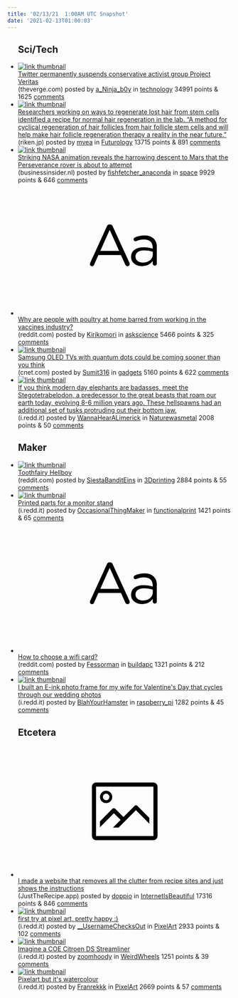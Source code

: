 ```yaml
---
title: '02/13/21  1:00AM UTC Snapshot'
date: '2021-02-13T01:00:03'
---
```

<ul>
<h2>Sci/Tech</h2>

<li><a href='https://www.theverge.com/2021/2/12/22279707/twitter-project-veritas-suspension-privacy-violations'><img src='https://b.thumbs.redditmedia.com/CfKZD_8GHsUl6FYda_1qPHJDhCo1Eemb-OPNyoNEo3g.jpg' alt='link thumbnail'></a><div><div class='linkTitle'><a href='https://www.theverge.com/2021/2/12/22279707/twitter-project-veritas-suspension-privacy-violations'>Twitter permanently suspends conservative activist group Project Veritas</a></div>(theverge.com) posted by <a href='https://www.reddit.com/user/a_Ninja_b0y'>a_Ninja_b0y</a> in <a href='https://www.reddit.com/r/technology'>technology</a> 34991 points & 1625 <a href='https://www.reddit.com/r/technology/comments/li8gyn/twitter_permanently_suspends_conservative/'>comments</a></div></li>

<li><a href='https://www.riken.jp/en/news_pubs/research_news/pr/2021/20210210_3/index.html'><img src='https://b.thumbs.redditmedia.com/84J9TyZ7eMEtexwdmpcPkTqSnAJXkby4IasA2uJ5ZUQ.jpg' alt='link thumbnail'></a><div><div class='linkTitle'><a href='https://www.riken.jp/en/news_pubs/research_news/pr/2021/20210210_3/index.html'>Researchers working on ways to regenerate lost hair from stem cells identified a recipe for normal hair regeneration in the lab. “A method for cyclical regeneration of hair follicles from hair follicle stem cells and will help make hair follicle regeneration therapy a reality in the near future.”</a></div>(riken.jp) posted by <a href='https://www.reddit.com/user/mvea'>mvea</a> in <a href='https://www.reddit.com/r/Futurology'>Futurology</a> 13715 points & 891 <a href='https://www.reddit.com/r/Futurology/comments/li9s0r/researchers_working_on_ways_to_regenerate_lost/'>comments</a></div></li>

<li><a href='https://www.businessinsider.nl/striking-nasa-animation-reveals-the-harrowing-descent-to-mars-that-the-perseverance-rover-is-about-to-attempt/'><img src='https://b.thumbs.redditmedia.com/ulubU2bFxYFyWJy6iMpmf4rjc_xLrj99c4z-wvwgmtQ.jpg' alt='link thumbnail'></a><div><div class='linkTitle'><a href='https://www.businessinsider.nl/striking-nasa-animation-reveals-the-harrowing-descent-to-mars-that-the-perseverance-rover-is-about-to-attempt/'>Striking NASA animation reveals the harrowing descent to Mars that the Perseverance rover is about to attempt</a></div>(businessinsider.nl) posted by <a href='https://www.reddit.com/user/fishfetcher_anaconda'>fishfetcher_anaconda</a> in <a href='https://www.reddit.com/r/space'>space</a> 9929 points & 646 <a href='https://www.reddit.com/r/space/comments/li8akv/striking_nasa_animation_reveals_the_harrowing/'>comments</a></div></li>

<li><a href='https://www.reddit.com/r/askscience/comments/li8fwl/why_are_people_with_poultry_at_home_barred_from/'><svg version='1.1' viewBox='-34 -12 104 64' preserveAspectRatio='xMidYMid slice' xmlns='http://www.w3.org/2000/svg' xmlns:xlink='http://www.w3.org/1999/xlink'>
    <title>text link thumbnail</title>
    <path d='M12.19,8.84a1.45,1.45,0,0,0-1.4-1h-.12a1.46,1.46,0,0,0-1.42,1L1.14,26.56a1.29,1.29,0,0,0-.14.59,1,1,0,0,0,1,1,1.12,1.12,0,0,0,1.08-.77l2.08-4.65h11l2.08,4.59a1.24,1.24,0,0,0,1.12.83,1.08,1.08,0,0,0,1.08-1.08,1.64,1.64,0,0,0-.14-.57ZM6.08,20.71l4.59-10.22,4.6,10.22Z'>
    </path>
    <path d='M32.24,14.78A6.35,6.35,0,0,0,27.6,13.2a11.36,11.36,0,0,0-4.7,1,1,1,0,0,0-.58.89,1,1,0,0,0,.94.92,1.23,1.23,0,0,0,.39-.08,8.87,8.87,0,0,1,3.72-.81c2.7,0,4.28,1.33,4.28,3.92v.5a15.29,15.29,0,0,0-4.42-.61c-3.64,0-6.14,1.61-6.14,4.64v.05c0,2.95,2.7,4.48,5.37,4.48a6.29,6.29,0,0,0,5.19-2.48V26.9a1,1,0,0,0,1,1,1,1,0,0,0,1-1.06V19A5.71,5.71,0,0,0,32.24,14.78Zm-.56,7.7c0,2.28-2.17,3.89-4.81,3.89-1.94,0-3.61-1.06-3.61-2.86v-.06c0-1.8,1.5-3,4.2-3a15.2,15.2,0,0,1,4.22.61Z'>
    </path>
    </svg></a><div><div class='linkTitle'><a href='https://www.reddit.com/r/askscience/comments/li8fwl/why_are_people_with_poultry_at_home_barred_from/'>Why are people with poultry at home barred from working in the vaccines industry?</a></div>(reddit.com) posted by <a href='https://www.reddit.com/user/Kirikomori'>Kirikomori</a> in <a href='https://www.reddit.com/r/askscience'>askscience</a> 5466 points & 325 <a href='https://www.reddit.com/r/askscience/comments/li8fwl/why_are_people_with_poultry_at_home_barred_from/'>comments</a></div></li>

<li><a href='https://www.cnet.com/news/samsung-oled-tv-based-on-quantum-dots-could-ship-in-2022-says-report/'><img src='https://b.thumbs.redditmedia.com/hO87SmdscMsVLOPCSNZe_RTYK6ZkpySX3gAxumyxX4c.jpg' alt='link thumbnail'></a><div><div class='linkTitle'><a href='https://www.cnet.com/news/samsung-oled-tv-based-on-quantum-dots-could-ship-in-2022-says-report/'>Samsung OLED TVs with quantum dots could be coming sooner than you think</a></div>(cnet.com) posted by <a href='https://www.reddit.com/user/Sumit316'>Sumit316</a> in <a href='https://www.reddit.com/r/gadgets'>gadgets</a> 5160 points & 622 <a href='https://www.reddit.com/r/gadgets/comments/lic82v/samsung_oled_tvs_with_quantum_dots_could_be/'>comments</a></div></li>

<li><a href='https://i.redd.it/xqcegf4m93h61.jpg'><img src='https://b.thumbs.redditmedia.com/yPdiB0fIs3QE-_Q33OLM1wy9uMl_1mVb1AtEasu2HaI.jpg' alt='link thumbnail'></a><div><div class='linkTitle'><a href='https://i.redd.it/xqcegf4m93h61.jpg'>If you think modern day elephants are badasses, meet the Stegotetrabelodon, a predecessor to the great beasts that roam our earth today, evolving 8-6 million years ago. These hellspawns had an additional set of tusks protruding out their bottom jaw.</a></div>(i.redd.it) posted by <a href='https://www.reddit.com/user/WannaHearALimerick'>WannaHearALimerick</a> in <a href='https://www.reddit.com/r/Naturewasmetal'>Naturewasmetal</a> 2008 points & 50 <a href='https://www.reddit.com/r/Naturewasmetal/comments/lih4gt/if_you_think_modern_day_elephants_are_badasses/'>comments</a></div></li>

<h2>Maker</h2>

<li><a href='https://www.reddit.com/gallery/lia2jr'><img src='https://b.thumbs.redditmedia.com/3U_PfaNAlT7uIC6Ufn5NlYJ56L1_o9dchgf4L52cW1A.jpg' alt='link thumbnail'></a><div><div class='linkTitle'><a href='https://www.reddit.com/gallery/lia2jr'>Toothfairy Hellboy</a></div>(reddit.com) posted by <a href='https://www.reddit.com/user/SiestaBanditEins'>SiestaBanditEins</a> in <a href='https://www.reddit.com/r/3Dprinting'>3Dprinting</a> 2884 points & 55 <a href='https://www.reddit.com/r/3Dprinting/comments/lia2jr/toothfairy_hellboy/'>comments</a></div></li>

<li><a href='https://i.redd.it/5kcg7rzpt1h61.jpg'><img src='https://b.thumbs.redditmedia.com/wr39V42ZMr_8TRKI5wDufc9uHV8OXhTzZuPGXbsEUGA.jpg' alt='link thumbnail'></a><div><div class='linkTitle'><a href='https://i.redd.it/5kcg7rzpt1h61.jpg'>Printed parts for a monitor stand</a></div>(i.redd.it) posted by <a href='https://www.reddit.com/user/OccasionalThingMaker'>OccasionalThingMaker</a> in <a href='https://www.reddit.com/r/functionalprint'>functionalprint</a> 1421 points & 65 <a href='https://www.reddit.com/r/functionalprint/comments/lib2q8/printed_parts_for_a_monitor_stand/'>comments</a></div></li>

<li><a href='https://www.reddit.com/r/buildapc/comments/lia8dt/how_to_choose_a_wifi_card/'><svg version='1.1' viewBox='-34 -12 104 64' preserveAspectRatio='xMidYMid slice' xmlns='http://www.w3.org/2000/svg' xmlns:xlink='http://www.w3.org/1999/xlink'>
    <title>text link thumbnail</title>
    <path d='M12.19,8.84a1.45,1.45,0,0,0-1.4-1h-.12a1.46,1.46,0,0,0-1.42,1L1.14,26.56a1.29,1.29,0,0,0-.14.59,1,1,0,0,0,1,1,1.12,1.12,0,0,0,1.08-.77l2.08-4.65h11l2.08,4.59a1.24,1.24,0,0,0,1.12.83,1.08,1.08,0,0,0,1.08-1.08,1.64,1.64,0,0,0-.14-.57ZM6.08,20.71l4.59-10.22,4.6,10.22Z'>
    </path>
    <path d='M32.24,14.78A6.35,6.35,0,0,0,27.6,13.2a11.36,11.36,0,0,0-4.7,1,1,1,0,0,0-.58.89,1,1,0,0,0,.94.92,1.23,1.23,0,0,0,.39-.08,8.87,8.87,0,0,1,3.72-.81c2.7,0,4.28,1.33,4.28,3.92v.5a15.29,15.29,0,0,0-4.42-.61c-3.64,0-6.14,1.61-6.14,4.64v.05c0,2.95,2.7,4.48,5.37,4.48a6.29,6.29,0,0,0,5.19-2.48V26.9a1,1,0,0,0,1,1,1,1,0,0,0,1-1.06V19A5.71,5.71,0,0,0,32.24,14.78Zm-.56,7.7c0,2.28-2.17,3.89-4.81,3.89-1.94,0-3.61-1.06-3.61-2.86v-.06c0-1.8,1.5-3,4.2-3a15.2,15.2,0,0,1,4.22.61Z'>
    </path>
    </svg></a><div><div class='linkTitle'><a href='https://www.reddit.com/r/buildapc/comments/lia8dt/how_to_choose_a_wifi_card/'>How to choose a wifi card?</a></div>(reddit.com) posted by <a href='https://www.reddit.com/user/Fessorman'>Fessorman</a> in <a href='https://www.reddit.com/r/buildapc'>buildapc</a> 1321 points & 212 <a href='https://www.reddit.com/r/buildapc/comments/lia8dt/how_to_choose_a_wifi_card/'>comments</a></div></li>

<li><a href='https://i.redd.it/raqa2mcem1h61.jpg'><img src='https://b.thumbs.redditmedia.com/9hmOWpKIe6rStgHJhod8QyNWv2rjAxpGKNSfOv3yVeM.jpg' alt='link thumbnail'></a><div><div class='linkTitle'><a href='https://i.redd.it/raqa2mcem1h61.jpg'>I built an E-ink photo frame for my wife for Valentine's Day that cycles through our wedding photos</a></div>(i.redd.it) posted by <a href='https://www.reddit.com/user/BlahYourHamster'>BlahYourHamster</a> in <a href='https://www.reddit.com/r/raspberry_pi'>raspberry_pi</a> 1282 points & 45 <a href='https://www.reddit.com/r/raspberry_pi/comments/liadda/i_built_an_eink_photo_frame_for_my_wife_for/'>comments</a></div></li>

<h2>Etcetera</h2>

<li><a href='https://www.JustTheRecipe.app'><svg version='1.1' viewBox='-34 -14 104 64' preserveAspectRatio='xMidYMid meet' xmlns='http://www.w3.org/2000/svg' xmlns:xlink='http://www.w3.org/1999/xlink'>
    <title>link thumbnail</title>
    <path d='M32,4H4A2,2,0,0,0,2,6V30a2,2,0,0,0,2,2H32a2,2,0,0,0,2-2V6A2,2,0,0,0,32,4ZM4,30V6H32V30Z'></path>
    <path d='M8.92,14a3,3,0,1,0-3-3A3,3,0,0,0,8.92,14Zm0-4.6A1.6,1.6,0,1,1,7.33,11,1.6,1.6,0,0,1,8.92,9.41Z'></path>
    <path d='M22.78,15.37l-5.4,5.4-4-4a1,1,0,0,0-1.41,0L5.92,22.9v2.83l6.79-6.79L16,22.18l-3.75,3.75H15l8.45-8.45L30,24V21.18l-5.81-5.81A1,1,0,0,0,22.78,15.37Z'></path>
    </svg></a><div><div class='linkTitle'><a href='https://www.JustTheRecipe.app'>I made a website that removes all the clutter from recipe sites and just shows the instructions</a></div>(JustTheRecipe.app) posted by <a href='https://www.reddit.com/user/doppio'>doppio</a> in <a href='https://www.reddit.com/r/InternetIsBeautiful'>InternetIsBeautiful</a> 17316 points & 846 <a href='https://www.reddit.com/r/InternetIsBeautiful/comments/lieih6/i_made_a_website_that_removes_all_the_clutter/'>comments</a></div></li>

<li><a href='https://i.redd.it/o6kw40pvc0h61.png'><img src='https://b.thumbs.redditmedia.com/IYcr1DAxw12v8obqJqT-9cRnfEC2jDwicPG4YznsVys.jpg' alt='link thumbnail'></a><div><div class='linkTitle'><a href='https://i.redd.it/o6kw40pvc0h61.png'>first try at pixel art, pretty happy :)</a></div>(i.redd.it) posted by <a href='https://www.reddit.com/user/__UsernameChecksOut'>__UsernameChecksOut</a> in <a href='https://www.reddit.com/r/PixelArt'>PixelArt</a> 2933 points & 102 <a href='https://www.reddit.com/r/PixelArt/comments/li70ag/first_try_at_pixel_art_pretty_happy/'>comments</a></div></li>

<li><a href='https://i.redd.it/r52n82pyc2h61.jpg'><img src='https://b.thumbs.redditmedia.com/Z_VxmU2BwbsMv9cHKm-Zw4YR62pjl2G875LZTQdmwXY.jpg' alt='link thumbnail'></a><div><div class='linkTitle'><a href='https://i.redd.it/r52n82pyc2h61.jpg'>Imagine a COE Citroen DS Streamliner</a></div>(i.redd.it) posted by <a href='https://www.reddit.com/user/zoomhoody'>zoomhoody</a> in <a href='https://www.reddit.com/r/WeirdWheels'>WeirdWheels</a> 1251 points & 39 <a href='https://www.reddit.com/r/WeirdWheels/comments/lid2gu/imagine_a_coe_citroen_ds_streamliner/'>comments</a></div></li>

<li><a href='https://i.redd.it/cyqz6wwch2h61.png'><img src='https://b.thumbs.redditmedia.com/VK_DNbE8G9Ski9xR32Z9XKPR2MHqDgd9dhFST2qeQKE.jpg' alt='link thumbnail'></a><div><div class='linkTitle'><a href='https://i.redd.it/cyqz6wwch2h61.png'>Pixelart but it's watercolour</a></div>(i.redd.it) posted by <a href='https://www.reddit.com/user/Franrekkk'>Franrekkk</a> in <a href='https://www.reddit.com/r/PixelArt'>PixelArt</a> 2669 points & 57 <a href='https://www.reddit.com/r/PixelArt/comments/lidl7o/pixelart_but_its_watercolour/'>comments</a></div></li>

</ul>
